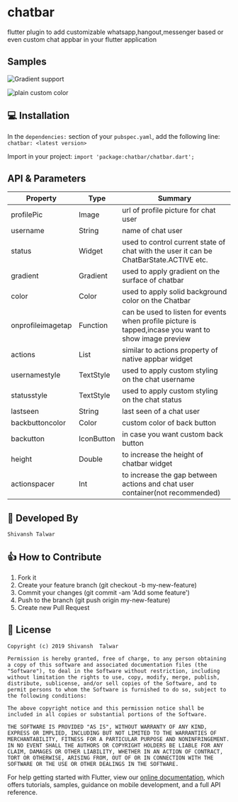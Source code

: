 # chatbar

flutter plugin to add customizable whatsapp,hangout,messenger based or even custom chat appbar in your flutter application

## Samples

![Gradient support](https://github.com/shivanshtalwar0/chatbar/raw/master/example/sample/sample1.png)

![plain custom color](https://github.com/shivanshtalwar0/chatbar/raw/master/example/sample/sample2.png)

## 💻 Installation
In the `dependencies:` section of your `pubspec.yaml`, add the following line:
`chatbar: <latest version>`

Import in your project:
`import 'package:chatbar/chatbar.dart';`


## API & Parameters

| Property          | Type          | Summary                                                                                               |
|-------------------|---------------|-------------------------------------------------------------------------------------------------------|
| profilePic        | Image         | url of profile picture for chat user                                                                  |
| username          | String        | name of chat user                                                                                     |
| status            | Widget        | used to control current state of chat with the user it can be ChatBarState.ACTIVE etc.                |
| gradient          | Gradient      | used to apply gradient on the surface of chatbar                                                      |
| color             | Color         | used to apply solid background color on the Chatbar                                                   |
| onprofileimagetap | Function      | can be used to listen for events when profile picture is tapped,incase you want to show image preview |
| actions           | List<Widgets> | similar to actions property of native appbar widget                                                   |
| usernamestyle     | TextStyle     | used to apply custom styling on the chat username                                                     |
| statusstyle       | TextStyle     | used to apply custom styling on the chat status                                                       |
| lastseen          | String        | last seen of a chat user                                                                              |
| backbuttoncolor   | Color         | custom color of back button                                                                           |
| backutton         | IconButton    | in case you want custom back button                                                                   |
| height            | Double        | to increase the height of chatbar widget                                                              |
| actionspacer      | Int           | to increase the gap between actions and chat user container(not recommended)  


## 👨 Developed By
`Shivansh Talwar`

## 👍 How to Contribute

1. Fork it
2. Create your feature branch (git checkout -b my-new-feature)
3. Commit your changes (git commit -am 'Add some feature')
4. Push to the branch (git push origin my-new-feature)
5. Create new Pull Request

## 📃 License
    Copyright (c) 2019 Shivansh  Talwar

    Permission is hereby granted, free of charge, to any person obtaining a copy of this software and associated documentation files (the "Software"), to deal in the Software without restriction, including without limitation the rights to use, copy, modify, merge, publish, distribute, sublicense, and/or sell copies of the Software, and to permit persons to whom the Software is furnished to do so, subject to the following conditions:

    The above copyright notice and this permission notice shall be included in all copies or substantial portions of the Software.

    THE SOFTWARE IS PROVIDED "AS IS", WITHOUT WARRANTY OF ANY KIND, EXPRESS OR IMPLIED, INCLUDING BUT NOT LIMITED TO THE WARRANTIES OF MERCHANTABILITY, FITNESS FOR A PARTICULAR PURPOSE AND NONINFRINGEMENT. IN NO EVENT SHALL THE AUTHORS OR COPYRIGHT HOLDERS BE LIABLE FOR ANY CLAIM, DAMAGES OR OTHER LIABILITY, WHETHER IN AN ACTION OF CONTRACT, TORT OR OTHERWISE, ARISING FROM, OUT OF OR IN CONNECTION WITH THE SOFTWARE OR THE USE OR OTHER DEALINGS IN THE SOFTWARE.

For help getting started with Flutter, view our 
[online documentation](https://flutter.dev/docs), which offers tutorials, 
samples, guidance on mobile development, and a full API reference.
